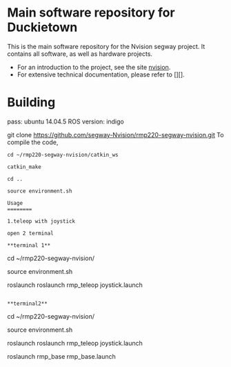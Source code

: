 # Main software repository for Duckietown

This is the main software repository for the Nvision segway project. It contains all software, as well as hardware projects.

- For an introduction to the project, see the site [nvision](http:).
- For extensive technical documentation, please refer to [][].

Building
========
pass: ubuntu 14.04.5
ROS version: indigo 

git clone https://github.com/segway-Nvision/rmp220-segway-nvision.git 
To compile the code, 
```
cd ~/rmp220-segway-nvision/catkin_ws

catkin_make

cd ..

source environment.sh

Usage
========

1.teleop with joystick

open 2 terminal

**terminal 1**

```
cd ~/rmp220-segway-nvision/

source environment.sh

roslaunch roslaunch rmp_teleop joystick.launch
```

**terminal2**

```
cd ~/rmp220-segway-nvision/

source environment.sh

roslaunch roslaunch rmp_teleop joystick.launch

roslaunch rmp_base rmp_base.launch

```



